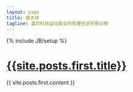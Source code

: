 ```yaml
---
layout: page
title: 傻大球
tagline: 喜欢科技运动美女的死理性派宅极动物
---
```

{% include JB/setup %}

<div class='post'>
    <h1><a href='{{site.posts.first.url}}'>{{site.posts.first.title}}</a></h1>
    <div class='body'>{{ site.posts.first.content }}</div>
</div>